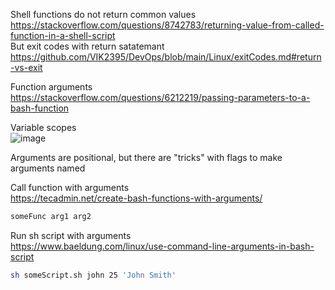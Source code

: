Shell functions do not return common values\
https://stackoverflow.com/questions/8742783/returning-value-from-called-function-in-a-shell-script \
But exit codes with return satatemant https://github.com/VIK2395/DevOps/blob/main/Linux/exitCodes.md#return-vs-exit

Function arguments\
https://stackoverflow.com/questions/6212219/passing-parameters-to-a-bash-function

Variable scopes\
![image](https://github.com/user-attachments/assets/cc846aff-073c-406a-8f97-23af2d29c78f)

Arguments are positional, but there are "tricks" with flags to make arguments named

Call function with arguments\
https://tecadmin.net/create-bash-functions-with-arguments/
```bash
someFunc arg1 arg2
```

Run sh script with arguments\
https://www.baeldung.com/linux/use-command-line-arguments-in-bash-script
``` bash
sh someScript.sh john 25 'John Smith'
```
